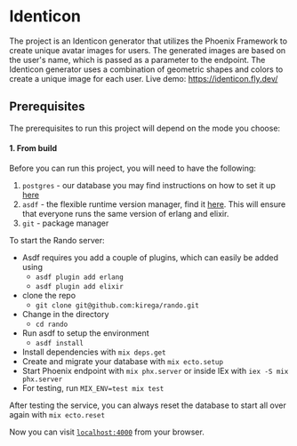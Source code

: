 # Identicon

The project is an Identicon generator that utilizes the Phoenix Framework to create unique avatar images for users. The generated images are based on the user's name, which is passed as a parameter to the endpoint. The Identicon generator uses a combination of geometric shapes and colors to create a unique image for each user.
Live demo: https://identicon.fly.dev/

## Prerequisites

The prerequisites to run this project will depend on the mode you choose:

#### 1. From build

Before you can run this project, you will need to have the following:

1. `postgres` - our database you may find instructions on how to set it up [here](https://www.postgresql.org/)
2. `asdf` - the flexible runtime version manager, find it [here](https://asdf-vm.com/). This will ensure that everyone runs the same version of erlang and elixir.
3. `git` - package manager

To start the Rando server:

- Asdf requires you add a couple of plugins, which can easily be added using
  - `asdf plugin add erlang`
  - `asdf plugin add elixir`
- clone the repo
  - `git clone git@github.com:kirega/rando.git`
- Change in the directory
  - `cd rando`
- Run asdf to setup the environment
  - `asdf install`
- Install dependencies with `mix deps.get`
- Create and migrate your database with `mix ecto.setup`
- Start Phoenix endpoint with `mix phx.server` or inside IEx with `iex -S mix phx.server`
- For testing, run `MIX_ENV=test mix test`

After testing the service, you can always reset the database to start all over again with `mix ecto.reset`

Now you can visit [`localhost:4000`](http://localhost:4000) from your browser.


